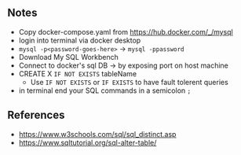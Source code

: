 ## Notes

- Copy docker-compose.yaml from https://hub.docker.com/_/mysql
- login into terminal via docker desktop
- `mysql -p<password-goes-here>` -> `mysql -ppassword`
- Download My SQL Workbench
- Connect to docker's sql DB -> by exposing port on host machine
- CREATE X `IF NOT EXISTS` tableName
  - Use `IF NOT EXISTS` or `IF EXISTS` to have fault tolerent queries
- in terminal end your SQL commands in a semicolon `;`

## References

- https://www.w3schools.com/sql/sql_distinct.asp
- https://www.sqltutorial.org/sql-alter-table/
